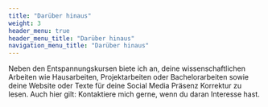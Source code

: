 ```yaml
---
title: "Darüber hinaus"
weight: 3
header_menu: true
header_menu_title: "Darüber hinaus"
navigation_menu_title: "Darüber hinaus"
---
```

Neben den Entspannungskursen biete ich an, deine wissenschaftlichen Arbeiten wie Hausarbeiten, Projektarbeiten oder Bachelorarbeiten sowie deine Website oder Texte für deine Social Media Präsenz Korrektur zu lesen. Auch hier gilt: Kontaktiere mich gerne, wenn du daran Interesse hast. 